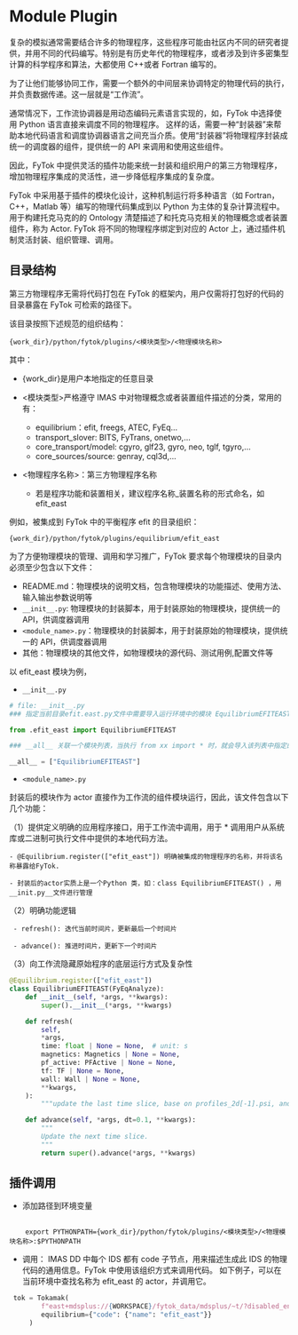 # Module Plugin 

复杂的模拟通常需要结合许多的物理程序，这些程序可能由社区内不同的研究者提供，并用不同的代码编写。特别是有历史年代的物理程序，或者涉及到许多密集型计算的科学程序和算法，大都使用 C++或者 Fortran 编写的。

为了让他们能够协同工作，需要一个额外的中间层来协调特定的物理代码的执行，并负责数据传递。这一层就是“工作流”。

通常情况下，工作流协调器是用动态编码元素语言实现的，如，FyTok 中选择使用 Python 语言直接来调度不同的物理程序。
这样的话，需要一种“封装器”来帮助本地代码语言和调度协调器语言之间充当介质。使用“封装器”将物理程序封装成统一的调度器的组件，提供统一的 API 来调用和使用这些组件。

因此，FyTok 中提供灵活的插件功能来统一封装和组织用户的第三方物理程序，增加物理程序集成的灵活性，进一步降低程序集成的复杂度。

FyTok 中采用基于插件的模块化设计，这种机制运行将多种语言（如 Fortran，C++，Matlab 等）编写的物理代码集成到以 Python 为主体的复杂计算流程中。
用于构建托克马克的的 Ontology 清楚描述了和托克马克相关的物理概念或者装置组件，称为 Actor.
FyTok 将不同的物理程序绑定到对应的 Actor 上，通过插件机制灵活封装、组织管理、调用。

## 目录结构

第三方物理程序无需将代码打包在 FyTok 的框架内，用户仅需将打包好的代码的目录暴露在 FyTok 可检索的路径下。

该目录按照下述规范的组织结构：

```shell
{work_dir}/python/fytok/plugins/<模块类型>/<物理模块名称>
```

其中：

- {work_dir}是用户本地指定的任意目录
- <模块类型>严格遵守 IMAS 中对物理概念或者装置组件描述的分类，常用的有：

  - equilibrium：efit, freegs, ATEC, FyEq...
  - transport_slover: BITS, FyTrans, onetwo,...
  - core_transport/model: cgyro, glf23, gyro, neo, tglf, tgyro,...
  - core_sources/source: genray, cql3d,...

- <物理程序名称>：第三方物理程序名称

  - 若是程序功能和装置相关，建议程序名称\_装置名称的形式命名，如 efit_east

例如，被集成到 FyTok 中的平衡程序 efit 的目录组织：

```shell
{work_dir}/python/fytok/plugins/equilibrium/efit_east
```

为了方便物理模块的管理、调用和学习推广，FyTok 要求每个物理模块的目录内必须至少包含以下文件：

- README.md：物理模块的说明文档，包含物理模块的功能描述、使用方法、输入输出参数说明等
- `__init__.py`: 物理模块的封装脚本，用于封装原始的物理模块，提供统一的 API，供调度器调用
- `<module_name>.py`：物理模块的封装脚本，用于封装原始的物理模块，提供统一的 API，供调度器调用
- 其他：物理模块的其他文件，如物理模块的源代码、测试用例,配置文件等

以 efit_east 模块为例，

- `__init__.py `

```python
# file: __init__.py
### 指定当前目录efit.east.py文件中需要导入运行环境中的模块 EquilibriumEFITEAST

from .efit_east import EquilibriumEFITEAST

### __all__ 关联一个模块列表，当执行 from xx import * 时，就会导入该列表中指定的所有模块

__all__ = ["EquilibriumEFITEAST"]

```

- `<module_name>.py`

封装后的模块作为 actor 直接作为工作流的组件模块运行，因此，该文件包含以下几个功能：

（1）提供定义明确的应用程序接口，用于工作流中调用，用于 \* 调用用户从系统库或二进制可执行文件中提供的本地代码方法。

    - @Equilibrium.register(["efit_east"]) 明确被集成的物理程序的名称，并将该名称暴露给FyTok.

    - 封装后的actor实质上是一个Python 类，如：class EquilibriumEFITEAST() ，用__init.py__文件进行管理

（2）明确功能逻辑

     - refresh(): 迭代当前时间片，更新最后一个时间片

     - advance(): 推进时间片，更新下一个时间片

（3）向工作流隐藏原始程序的底层运行方式及复杂性

```python
@Equilibrium.register(["efit_east"])
class EquilibriumEFITEAST(FyEqAnalyze):
    def __init__(self, *args, **kwargs):
        super().__init__(*args, **kwargs)

    def refresh(
        self,
        *args,
        time: float | None = None,  # unit: s
        magnetics: Magnetics | None = None,
        pf_active: PFActive | None = None,
        tf: TF | None = None,
        wall: Wall | None = None,
        **kwargs,
    ):
        """update the last time slice, base on profiles_2d[-1].psi, and core_profiles_1d, wall, pf_active"""

    def advance(self, *args, dt=0.1, **kwargs):
        """
        Update the next time slice.
        """
        return super().advance(*args, **kwargs)
```

## 插件调用

- 添加路径到环境变量

```shell

    export PYTHONPATH={work_dir}/python/fytok/plugins/<模块类型>/<物理模块名称>:$PYTHONPATH

```

- 调用：
  IMAS DD 中每个 IDS 都有 code 子节点，用来描述生成此 IDS 的物理代码的通用信息。FyTok 中使用该组织方式来调用代码。
  如下例子，可以在当前环境中查找名称为 efit_east 的 actor，并调用它。

```python
 tok = Tokamak(
        f"east+mdsplus://{WORKSPACE}/fytok_data/mdsplus/~t/?disabled_entry=efit_east&shot={shot}",
        equilibrium={"code": {"name": "efit_east"}}
     )

```
